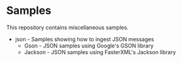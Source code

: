 # Samples

This repository contains miscellaneous samples.

* json - Samples showing how to ingest JSON messages
    * Gson - JSON samples using Google's GSON library
    * Jackson - JSON samples using FasterXML's Jackson library
